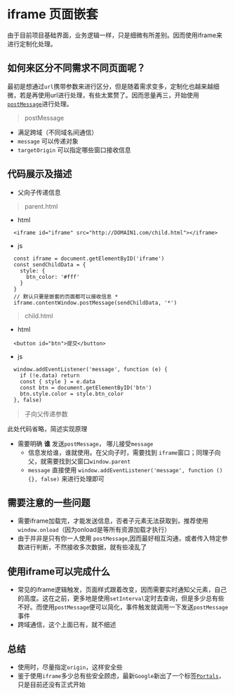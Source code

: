 # iframe 页面嵌套
由于目前项目基础界面，业务逻辑一样，只是细微有所差别。因而使用iframe来进行定制化处理。

## 如何来区分不同需求不同页面呢？
最初是想通过`url`携带参数来进行区分，但是随着需求变多，定制化也越来越细微，若是再使用url进行处理，有些太累赘了。因而思量再三，开始使用[`postMessage`](https://developer.mozilla.org/zh-CN/docs/Web/API/Window/postMessage)进行处理。

> postMessage

+ 满足跨域（不同域名间通信）
+ `message` 可以传递对象
+ `targetOrigin` 可以指定哪些窗口接收信息

## 代码展示及描述

+ 父向子传递信息

> parent.html
  
  - html
  ```
    <iframe id="iframe" src="http://DOMAIN1.com/child.html"></iframe>
  ```
  
  - js
  ```
    const iframe = document.getElementByID('iframe')
    const sendChildData = {
      style: {
        btn_color: '#fff'
      }
    }
    // 默认只要是嵌套的页面都可以接收信息 *
    iframe.contentWindow.postMessage(sendChildData, '*')
  ```

> child.html
  - html
  ```
    <button id="btn">提交</button>  
  ```

  - js
  ```
    window.addEventListener('message', function (e) {
      if (!e.data) return
      const { style } = e.data
      const btn = document.getElementByID('btn')
      btn.style.color = style.btn_color
    }, false)
  ```

> 子向父传递参数

此处代码省略，简述实现原理

+ 需要明确 **谁** 发送`postMessage`， 哪儿接受`message`
  - 信息发给谁，谁就使用。在父向子时，需要找到 `iframe`窗口；同理子向父，就需要找到父窗口`window.parent`
  - `message` 直接使用 `window.addEventListener('message', function () {}, false)` 来进行处理即可

## 需要注意的一些问题
+ 需要iframe加载完，才能发送信息，否者子元素无法获取到，推荐使用 `window.onload`（因为onload是等所有资源加载才执行）
+ 由于并非是只有你一人使用 `postMessage`,因而最好相互沟通，或者传入特定参数进行判断，不然接收多次数据，就有些凌乱了

## 使用iframe可以完成什么
+ 常见的iframe逻辑触发，页面样式跟着改变，因而需要实时通知父元素，自己的高度。这在之前，更多地是使用`setInterval`定时去查询，但是多少总有些不好。而使用`postMessage`便可以简化，事件触发就调用一下发送`postMessage`事件
+ 跨域通信，这个上面已有，就不细述

## 总结
+ 使用时，尽量指定`origin`，这样安全些
+ 鉴于使用`iframe`多少总有些安全顾虑，最新`Google`新出了一个标签[`Portals`](https://python.freelycode.com/contribution/detail/1603)，只是目前还没有正式开始